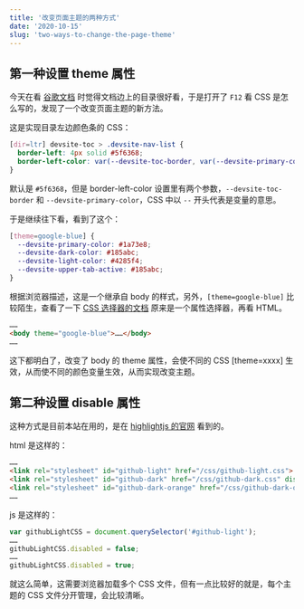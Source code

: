 ```yaml
---
title: '改变页面主题的两种方式'
date: '2020-10-15'
slug: 'two-ways-to-change-the-page-theme'
---
```


## 第一种设置 theme 属性

今天在看 [谷歌文档](https://developers.google.com/protocol-buffers/docs/proto#using_proto3_message_types) 时觉得文档边上的目录很好看，于是打开了 `F12` 看 CSS 是怎么写的，发现了一个改变页面主题的新方法。

这是实现目录左边颜色条的 CSS：

```css
[dir=ltr] devsite-toc > .devsite-nav-list {
  border-left: 4px solid #5f6368;
  border-left-color: var(--devsite-toc-border, var(--devsite-primary-color, #5f6368));
}
```

默认是 `#5f6368`，但是 border-left-color 设置里有两个参数，`--devsite-toc-border` 和 `--devsite-primary-color`，CSS 中以 `--` 开头代表是变量的意思。

于是继续往下看，看到了这个：

```css
[theme=google-blue] {
  --devsite-primary-color: #1a73e8;
  --devsite-dark-color: #185abc;
  --devsite-light-color: #4285f4;
  --devsite-upper-tab-active: #185abc;
}
```

根据浏览器描述，这是一个继承自 body 的样式，另外，`[theme=google-blue]` 比较陌生，查看了一下 [CSS 选择器的文档](https://developer.mozilla.org/zh-CN/docs/Web/CSS/Attribute_selectors) 原来是一个属性选择器，再看 HTML。

```html
……
<body theme="google-blue">……</body>
……
```

这下都明白了，改变了 body 的 theme 属性，会使不同的 CSS [theme=xxxx] 生效，从而使不同的颜色变量生效，从而实现改变主题。

## 第二种设置 disable 属性

这种方式是目前本站在用的，是在 [highlightjs 的官网](https://highlightjs.org/) 看到的。

html 是这样的：

```html
……
<link rel="stylesheet" id="github-light" href="/css/github-light.css">
<link rel="stylesheet" id="github-dark" href="/css/github-dark.css" disabled>
<link rel="stylesheet" id="github-dark-orange" href="/css/github-dark-orange.css" disabled>
……
```

js 是这样的：

```javascript
var githubLightCSS = document.querySelector('#github-light');
……
githubLightCSS.disabled = false;
……
githubLightCSS.disabled = true;
```

就这么简单，这需要浏览器加载多个 CSS 文件，但有一点比较好的就是，每个主题的 CSS 文件分开管理，会比较清晰。
